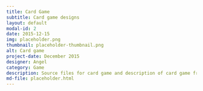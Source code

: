```yaml
---
title: Card Game
subtitle: Card game designs
layout: default
modal-id: 2
date: 2015-12-15
img: placeholder.png
thumbnail: placeholder-thumbnail.png
alt: Card game
project-date: December 2015
designer: Angel
category: Game
description: Source files for card game and description of card game from Andrew.
md-file: placeholder.html
---
```

